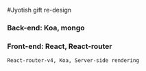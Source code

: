 #Jyotish gift re-design


### Back-end: Koa, mongo
### Front-end: React, React-router

`React-router-v4, Koa, Server-side rendering`
